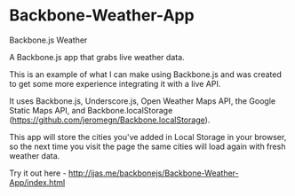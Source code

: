 # Backbone-Weather-App

Backbone.js Weather

A Backbone.js app that grabs live weather data.

This is an example of what I can make using Backbone.js and was created to get some more experience integrating it with a live API.

It uses Backbone.js, Underscore.js, Open Weather Maps API, the Google Static Maps API, and Backbone.localStorage (https://github.com/jeromegn/Backbone.localStorage).

This app will store the cities you've added in Local Storage in your browser, so the next time you visit the page the same cities will load again with fresh weather data. 

Try it out here - http://ijas.me/backbonejs/Backbone-Weather-App/index.html
